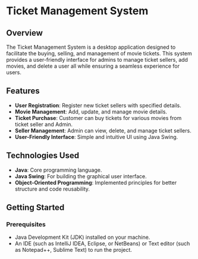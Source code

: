 # Ticket Management System

## Overview

The Ticket Management System is a desktop application designed to facilitate the buying, selling, and management of movie tickets. This system provides a user-friendly interface for admins to manage ticket sellers, add movies, and delete a user all while ensuring a seamless experience for users.

## Features

- **User Registration**: Register new ticket sellers with specified details.
- **Movie Management**: Add, update, and manage movie details.
- **Ticket Purchase**: Customer can buy tickets for various movies from ticket seller and Admin.
- **Seller Management**: Admin can view, delete, and manage ticket sellers.
- **User-Friendly Interface**: Simple and intuitive UI using Java Swing.

## Technologies Used

- **Java**: Core programming language.
- **Java Swing**: For building the graphical user interface.
- **Object-Oriented Programming**: Implemented principles for better structure and code reusability.

## Getting Started

### Prerequisites

- Java Development Kit (JDK) installed on your machine.
- An IDE (such as IntelliJ IDEA, Eclipse, or NetBeans) or Text editor (such as Notepad++, Sublime Text) to run the project.
